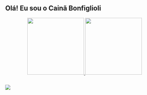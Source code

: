 ## Olá! Eu sou o Cainã Bonfiglioli

<div align="center">
  <a href="https://github.com/rafaballerini">
  <img height="180em" src="https://github-readme-stats.vercel.app/api?username=Caina-Bonfiglioli&show_icons=true&theme=dracula&include_all_commits=true&count_private=true"/>
  <img height="180em" src="https://github-readme-stats.vercel.app/api/top-langs/?username=Caina-Bonfiglioli&layout=compact&langs_count=7&theme=dracula"/>
</div>
  
    
  ##
  
  <div>
   <a href="https://www.linkedin.com/in/caina-bonfiglioli/" target="_blank"><img src="https://img.shields.io/badge/-LinkedIn-%230077B5?style=for-the-badge&logo=linkedin&logoColor=white" target="_blank"></a>
  </div>
